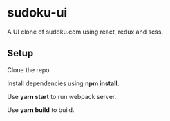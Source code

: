 # sudoku-ui
A UI clone of sudoku.com using react, redux and scss.

## Setup
Clone the repo.

Install dependencies using **npm install**.

Use **yarn start** to run webpack server.

Use **yarn build** to build. 
